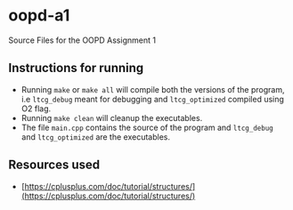 # oopd-a1
Source Files for the OOPD Assignment 1

## Instructions for running
- Running `make` or `make all` will compile both the versions of the program, i.e `ltcg_debug` meant for debugging and `ltcg_optimized` compiled using O2 flag.
- Running `make clean` will cleanup the executables.
- The file `main.cpp` contains the source of the program and `ltcg_debug` and `ltcg_optimized` are the executables.

## Resources used
- [https://cplusplus.com/doc/tutorial/structures/](https://cplusplus.com/doc/tutorial/structures/)
